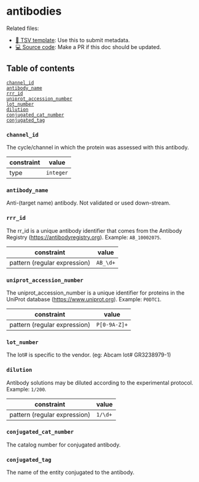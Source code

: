 # antibodies

Related files:

- [📝 TSV template](https://raw.githubusercontent.com/hubmapconsortium/ingest-validation-tools/master/docs/antibodies/antibodies-metadata.tsv): Use this to submit metadata.
- [💻 Source code](https://github.com/hubmapconsortium/ingest-validation-tools/edit/master/src/ingest_validation_tools/table-schemas/antibodies.yaml): Make a PR if this doc should be updated.

## Table of contents
[`channel_id`](#channel_id)<br>
[`antibody_name`](#antibody_name)<br>
[`rrr_id`](#rrr_id)<br>
[`uniprot_accession_number`](#uniprot_accession_number)<br>
[`lot_number`](#lot_number)<br>
[`dilution`](#dilution)<br>
[`conjugated_cat_number`](#conjugated_cat_number)<br>
[`conjugated_tag`](#conjugated_tag)<br></details>

### `channel_id`
The cycle/channel in which the protein was assessed with this antibody.

| constraint | value |
| --- | --- |
| type | `integer` |

### `antibody_name`
Anti-(target name) antibody. Not validated or used down-stream.



### `rrr_id`
The rr_id is a unique antibody identifier that comes from the Antibody Registry (https://antibodyregistry.org). Example: `AB_10002075`.

| constraint | value |
| --- | --- |
| pattern (regular expression) | `AB_\d+` |

### `uniprot_accession_number`
The uniprot_accession_number is a unique identifier for proteins in the UniProt database (https://www.uniprot.org). Example: `P0DTC1`.

| constraint | value |
| --- | --- |
| pattern (regular expression) | `P[0-9A-Z]+` |

### `lot_number`
The lot# is specific to the vendor. (eg: Abcam lot# GR3238979-1)



### `dilution`
Antibody solutions may be diluted according to the experimental protocol. Example: `1/200`.

| constraint | value |
| --- | --- |
| pattern (regular expression) | `1/\d+` |

### `conjugated_cat_number`
The catalog number for conjugated antibody.



### `conjugated_tag`
The name of the entity conjugated to the antibody.

